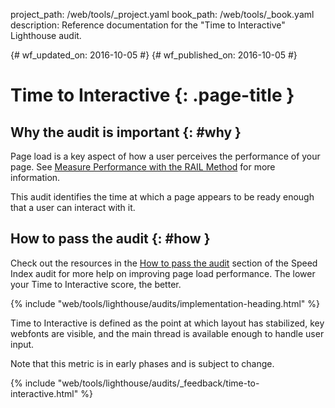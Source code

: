project_path: /web/tools/_project.yaml
book_path: /web/tools/_book.yaml
description: Reference documentation for the "Time to Interactive" Lighthouse audit.

{# wf_updated_on: 2016-10-05 #}
{# wf_published_on: 2016-10-05 #}

# Time to Interactive  {: .page-title }

## Why the audit is important {: #why }

Page load is a key aspect of how a user perceives the performance of your
page. See [Measure Performance with the RAIL Method](/web/fundamentals/performance/rail) for more information.

This audit identifies the time at which a page appears to be ready enough that
a user can interact with it.

## How to pass the audit {: #how }

Check out the resources in the [How to pass the audit](speed-index#how) section
of the Speed Index audit for more help on improving page load performance.
The lower your Time to Interactive score, the better.

{% include "web/tools/lighthouse/audits/implementation-heading.html" %}

Time to Interactive is defined as the point at which layout has stabilized,
key webfonts are visible, and the main thread is available enough to handle
user input.

Note that this metric is in early phases and is subject to change.


{% include "web/tools/lighthouse/audits/_feedback/time-to-interactive.html" %}

